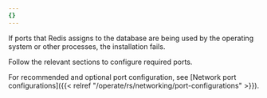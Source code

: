 ```yaml
---
{}
---
```

If ports that Redis assigns to the database are being used by the operating system or other processes, the installation fails.

Follow the relevant sections to configure required ports.

For recommended and optional port configuration, see [Network port configurations]({{< relref "/operate/rs/networking/port-configurations" >}}).
